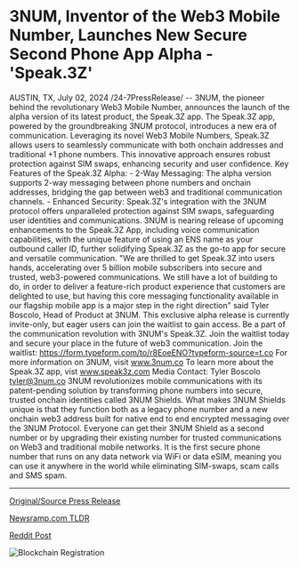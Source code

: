 # 3NUM, Inventor of the Web3 Mobile Number, Launches New Secure Second Phone App Alpha - 'Speak.3Z'

AUSTIN, TX, July 02, 2024 /24-7PressRelease/ -- 3NUM, the pioneer behind the revolutionary Web3 Mobile Number, announces the launch of the alpha version of its latest product, the Speak.3Z app.   The Speak.3Z app, powered by the groundbreaking 3NUM protocol, introduces a new era of communication. Leveraging its novel Web3 Mobile Numbers, Speak.3Z allows users to seamlessly communicate with both onchain addresses and traditional +1 phone numbers. This innovative approach ensures robust protection against SIM swaps, enhancing security and user confidence.  Key Features of the Speak.3Z Alpha:  - 2-Way Messaging: The alpha version supports 2-way messaging between phone numbers and onchain addresses, bridging the gap between web3 and traditional communication channels.  - Enhanced Security: Speak.3Z's integration with the 3NUM protocol offers unparalleled protection against SIM swaps, safeguarding user identities and communications.  3NUM is nearing release of upcoming enhancements to the Speak.3Z App, including voice communication capabilities, with the unique feature of using an ENS name as your outbound caller ID, further solidifying Speak.3Z as the go-to app for secure and versatile communication.  "We are thrilled to get Speak.3Z into users hands, accelerating over 5 billion mobile subscribers into secure and trusted, web3-powered communications. We still have a lot of building to do, in order to deliver a feature-rich product experience that customers are delighted to use, but having this core messaging functionality available in our flagship mobile app is a major step in the right direction" said Tyler Boscolo, Head of Product at 3NUM.   This exclusive alpha release is currently invite-only, but eager users can join the waitlist to gain access.  Be a part of the communication revolution with 3NUM's Speak.3Z. Join the waitlist today and secure your place in the future of web3 communication.  Join the waitlist: https://form.typeform.com/to/r8EoeENO?typeform-source=t.co  For more information on 3NUM, visit www.3num.co  To learn more about the Speak.3Z app, vist www.speak3z.com  Media Contact:  Tyler Boscolo tyler@3num.co  3NUM revolutionizes mobile communications with its patent-pending solution by transforming phone numbers into secure, trusted onchain identities called 3NUM Shields. What makes 3NUM Shields unique is that they function both as a legacy phone number and a new onchain web3 address built for native end to end encrypted messaging over the 3NUM Protocol. Everyone can get their 3NUM Shield as a second number or by upgrading their existing number for trusted communications on Web3 and traditional mobile networks. It is the first secure phone number that runs on any data network via WiFi or data eSIM, meaning you can use it anywhere in the world while eliminating SIM-swaps, scam calls and SMS spam. 

---

[Original/Source Press Release](https://www.24-7pressrelease.com/press-release/512204/3num-inventor-of-the-web3-mobile-number-launches-new-secure-second-phone-app-alpha-speak3z)
                    

[Newsramp.com TLDR](None) 



[Reddit Post](https://www.reddit.com/r/Business_NewsRamp/comments/1duhp8s/3num_launches_alpha_version_of_speak3z_app/) 



![Blockchain Registration](https://cdn.newsramp.app/24-7PressRelease/qrcode/247/2/diveF11q.webp)